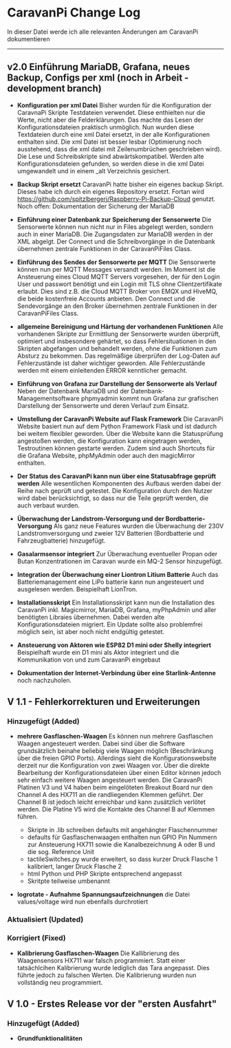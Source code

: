 # CaravanPi Change Log

In dieser Datei werde ich alle relevanten Änderungen am CaravanPi dokumentieren

---

## v2.0 Einführung MariaDB, Grafana, neues Backup, Configs per xml (noch in Arbeit - development branch)

- **Konfiguration per xml Datei**
  Bisher wurden für die Konfiguration der CaravnaPi Skripte Testdateien verwendet. Diese enthielten nur die Werte, nicht aber die Felderklärungen. Das machte das Lesen der Konfigurationsdateien praktisch unmöglich. Nun wurden diese Textdateien durch eine xml Datei ersetzt, in der alle Konfigurationen enthalten sind. Die xml Datei ist besser lesbar (Optimierung noch ausstehend, dass die xml datei mit Zeilenumbrüchen geschrieben wird).
  Die Lese und Schreibskripte sind abwärtskompatibel. Werden alte Konfigurationsdateien gefunden, so werden diese in die xml Datei umgewandelt und in einem _alt Verzeichnis gesichert.

- **Backup Skript ersetzt**
  CaravanPi hatte bisher ein eigenes backup Skript. Dieses habe ich durch ein eigenes Repository ersetzt. 
  Fortan wird https://github.com/spitzlbergerj/Raspberry-Pi-Backup-Cloud genutzt.
  Noch offen: Dokumentation der Sicherung der MariaDB

- **Einführung einer Datenbank zur Speicherung der Sensorwerte**
  Die Sensorwerte können nun nicht nur in Files abgelegt werden, sondern auch in einer MariaDB. Die Zugangsdaten zur MariaDB werden in der XML abgelgt. Der Connect und die Schreibvorgänge in die Datenbank übernehmen  zentrale Funktionen in der CaravanPiFiles Class.

- **Einführung des Sendes der Sensorwerte per MQTT**
  Die Sensorwerte können nun per MQTT Messages versandt werden. Im Moment ist die Ansteuerung eines Cloud MQTT Servers vorgesehen, der für den Login User und passwort benötigt und ein Login mit TLS ohne Clientzertifikate erlaubt. Dies sind z.B. die Cloud MQTT Broker von EMQX und HiveMQ, die beide kostenfreie Accounts anbieten. Den Connect und die Sendevorgänge an den Broker übernehmen zentrale Funktionen in der CaravanPiFiles Class.

- **allgemeine Bereinigung und Härtung der vorhandenen Funktionen**
  Alle vorhandenen Skripte zur Ermittlung der Sensorwerte wurden überprüft, optimiert und insbesondere gehärtet, so dass Fehlersituationen in den Skripten abgefangen und behandelt werden, ohne die Funktionen zum Absturz zu bekommen. Das regelmäßige überprüfen der Log-Daten auf Fehlerzustände ist daher wichtiger geworden. Alle Fehlerzustände werden mit einem einleitenden ERROR kenntlicher gemacht.

- **Einführung von Grafana zur Darstellung der Sensorwerte als Verlauf**
   Neben der Datenbank MariaDB und der Datenbank-Managementsoftware phpmyadmin kommt nun Grafana zur grafischen Darstellung der Sensorwerte und deren Verlauf zum Einsatz.

- **Umstellung der CaravanPi Website auf Flask Framework**
   Die CaravanPi Website basiert nun auf dem Python Framework Flask und ist dadurch bei weitem flexibler geworden.
   Über die Website kann die Statusprüfung angestoßen werden, die Konfiguration kann eingetragen werden, Testroutinen können gestarte werden.
   Zudem sind auch Shortcuts für die Grafana Website, phpMyAdmin oder auch den magicMirror enthalten.

- **Der Status des CaravanPi kann nun über eine Statusabfrage geprüft werden**
   Alle wesentlichen Komponenten des Aufbaus werden dabei der Reihe nach geprüft und getestet. Die Konfiguration durch den Nutzer wird dabei berücksichtigt, so dass nur die Teile geprüft werden, die auch verbaut wurden.

- **Überwachung der Landstrom-Versorgung und der Bordbatterie-Versorgung**
   Als ganz neue Features wurden die Überwachung der 230V Landstromversorgung und zweier 12V Batterien (Bordbatterie und Fahrzeugbatterie) hinzugefügt.

- **Gasalarmsensor integriert**
   Zur Überwachung eventueller Propan oder Butan Konzentrationen im Caravan wurde ein MQ-2 Sensor hinzugefügt.

- **Integration der Überwachung einer Liontron Litium Batterie**
   Auch das Batteriemanagement eine LiPo batterie kann nun angesteuert und ausgelesen werden. Beispielhaft LionTron.

- **Installationsskript**
   Ein Installationsskript kann nun die Installation des CaravanPi inkl. Magicmirror, MariaDB, Grafana, myPhpAdmin und aller benötigten Libraies übernehmen.
   Dabei werden alte Konfigurationsdateien migriert. Ein Update sollte also problemfrei möglich sein, ist aber noch nicht endgültig getestet.

- **Ansteuerung von Aktoren wie ESP82 D1 mini oder Shelly integriert**
   Beispielhaft wurde ein D1 mini als Aktor integriert und die Kommunikation von und zum CaravanPi eingebaut

- **Dokumentation der Internet-Verbindung über eine Starlink-Antenne**
   noch nachzuholen.



## V 1.1 - Fehlerkorrekturen und Erweiterungen

### Hinzugefügt (Added)

- **mehrere Gasflaschen-Waagen**
  Es können nun mehrere Gasflaschen Waagen angesteuert werden. Dabei sind über die Software grundsätzlich beinahe beliebig 
  viele Waagen möglich (Beschränkung über die freien GPIO Ports). Allerdings sieht die Konfigurationswebsite derzeit nur die 
  Konfiguration von zwei Waagen vor. Über die direkte Bearbeitung der Konfigurationsdateien über einen Editor können jedoch sehr 
  einfach weitere Waagen angesteuert werden. Die CaravanPi Platinen V3 und V4 haben beim eingelöteten Breakout Board nur den 
  Channel A des HX711 an die randliegenden Klemmen geführt. Der Channel B ist jedoch leicht erreichbar und kann zusätzlich 
  verlötet werden. Die Platine V5 wird die Kontakte des Channel B auf Klemmen führen.
  - Skripte in .lib schreiben defaults mit angehängter Flaschennummer
  - defaults für Gasflaschenwaagen enthalten nun GPIO Pin Nummern zur Ansteuerung HX711 sowie die Kanalbezeichnung A oder B und die sog. Reference Unit
  - tactileSwitches.py wurde erweitert, so dass kurzer Druck Flasche 1 kalibriert, langer Druck Flasche 2
  - html Python und PHP Skripte entsprechend angepasst
  - Skritpte teilweise umbenannt

- **logrotate - Aufnahme Spannungsaufzeichnungen**
  die Datei values/voltage wird nun ebenfalls durchrotiert

### Aktualisiert (Updated)

### Korrigiert (Fixed)
- **Kalibrierung Gasflaschen-Waagen**
  Die Kallibrierung des Waagensensors HX711 war falsch programmiert. Statt einer tatsächlcihen Kalibrierung wurde lediglich das Tara 
  angepasst. Dies führte jedoch zu falschen Werten. Die Kalibrierung wurden nun vollständig neu programmiert.



## V 1.0 - Erstes Release vor der "ersten Ausfahrt"

### Hinzugefügt (Added)

- **Grundfunktionalitäten**
